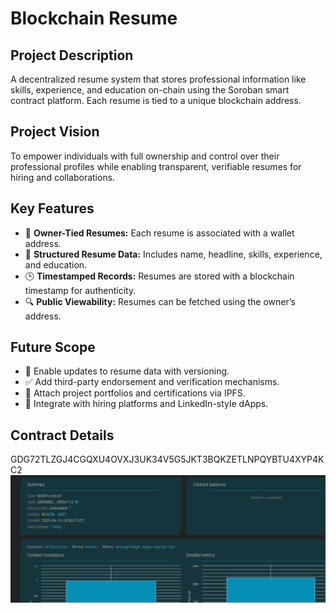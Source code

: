 # Blockchain Resume

## Project Description
A decentralized resume system that stores professional information like skills, experience, and education on-chain using the Soroban smart contract platform. Each resume is tied to a unique blockchain address.

## Project Vision
To empower individuals with full ownership and control over their professional profiles while enabling transparent, verifiable resumes for hiring and collaborations.

## Key Features
- 👤 **Owner-Tied Resumes:** Each resume is associated with a wallet address.
- 📜 **Structured Resume Data:** Includes name, headline, skills, experience, and education.
- 🕒 **Timestamped Records:** Resumes are stored with a blockchain timestamp for authenticity.
- 🔍 **Public Viewability:** Resumes can be fetched using the owner’s address.

## Future Scope
- 📝 Enable updates to resume data with versioning.
- ✅ Add third-party endorsement and verification mechanisms.
- 📎 Attach project portfolios and certifications via IPFS.
- 🧩 Integrate with hiring platforms and LinkedIn-style dApps.

## Contract Details
GDG72TLZGJ4CGQXU4OVXJ3UK34V5G5JKT3BQKZETLNPQYBTU4XYP4KC2
![alt text](image.png)
